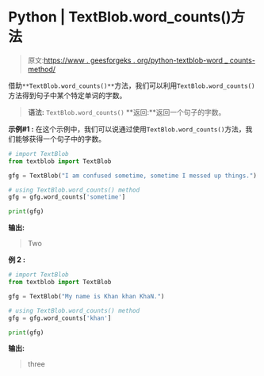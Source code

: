 # Python | TextBlob.word_counts()方法

> 原文:[https://www . geesforgeks . org/python-textblob-word _ counts-method/](https://www.geeksforgeeks.org/python-textblob-word_counts-method/)

借助`**TextBlob.word_counts()**`方法，我们可以利用`TextBlob.word_counts()`方法得到句子中某个特定单词的字数。

> **语法:** `TextBlob.word_counts()`
> **返回:**返回一个句子的字数。

**示例#1 :**
在这个示例中，我们可以说通过使用`TextBlob.word_counts()`方法，我们能够获得一个句子中的字数。

```py
# import TextBlob
from textblob import TextBlob

gfg = TextBlob("I am confused sometime, sometime I messed up things.")

# using TextBlob.word_counts() method
gfg = gfg.word_counts['sometime']

print(gfg)
```

**输出:**

> Two

**例 2 :**

```py
# import TextBlob
from textblob import TextBlob

gfg = TextBlob("My name is Khan khan KhaN.")

# using TextBlob.word_counts() method
gfg = gfg.word_counts['khan']

print(gfg)
```

**输出:**

> three